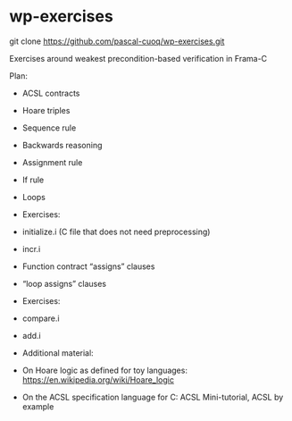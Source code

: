 # wp-exercises

git clone https://github.com/pascal-cuoq/wp-exercises.git


Exercises around weakest precondition-based verification in Frama-C

Plan:

- ACSL contracts

- Hoare triples

- Sequence rule

- Backwards reasoning

- Assignment rule

- If rule

- Loops

- Exercises:

 - initialize.i (C file that does not need preprocessing)

 - incr.i

- Function contract “assigns” clauses

- “loop assigns” clauses

- Exercises:

 - compare.i

 - add.i

- Additional material:

 - On Hoare logic as defined for toy languages:
    https://en.wikipedia.org/wiki/Hoare_logic

 - On the ACSL specification language for C:
    ACSL Mini-tutorial, ACSL by example
